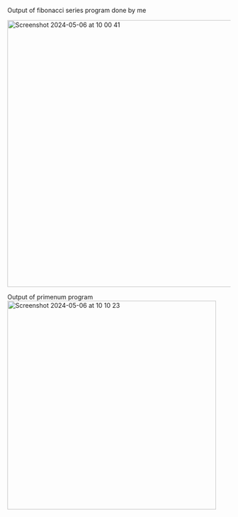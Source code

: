 Output of fibonacci series program done by me

<img width="602" alt="Screenshot 2024-05-06 at 10 00 41" src="https://github.com/husainhakim/OS_LABMANUAL/assets/142593070/68262379-8039-4486-b212-1165d183d98b">

Output of primenum program
<img width="471" alt="Screenshot 2024-05-06 at 10 10 23" src="https://github.com/husainhakim/OS_LABMANUAL/assets/142593070/af7df179-4d64-4681-b86f-971e9bac82e5">
